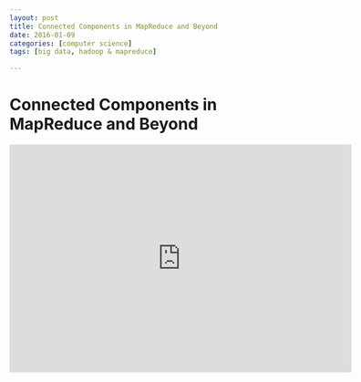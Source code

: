 ```yaml
---
layout: post
title: Connected Components in MapReduce and Beyond
date: 2016-01-09
categories: [computer science]
tags: [big data, hadoop & mapreduce]

---
```



# Connected Components in MapReduce and Beyond

<iframe width="600" height="400" src="https://www.youtube.com/embed/Io1x6mQlh1E" frameborder="0" allowfullscreen></iframe>